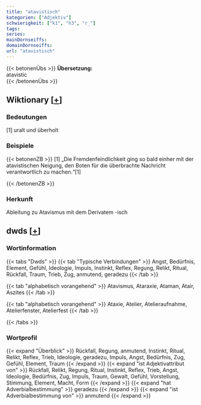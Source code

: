 ```yaml
---
title: "atavistisch"
kategorien: ["Adjektiv"]
schwierigkeit: ["k1", "h3", "r_"]
tags:
series:
mainDornseiffs:
domainDornseiffs:
url: "atavistisch"
---
```


{{< betonenÜbs >}}
**Übersetzung:**  
atavistic  
{{< /betonenÜbs >}}

## Wiktionary [[+](https://de.wiktionary.org/wiki/atavistisch)]

### Bedeutungen
[1] uralt und überholt  

### Beispiele
{{< betonenZB >}}
[1] „Die Fremdenfeindlichkeit ging so bald einher mit der atavistischen Neigung, den Boten für die überbrachte Nachricht verantwortlich zu machen.“[1]  

{{< /betonenZB >}}
### Herkunft
Ableitung zu Atavismus mit dem Derivatem -isch  



## dwds [[+](https://www.dwds.de/wb/atavistisch)]

### Wortinformation
{{< tabs "Dwds" >}}
{{< tab "Typische Verbindungen" >}}
Angst, Bedürfnis, Element, Gefühl, Ideologie, Impuls, Instinkt, Reflex, Regung, Relikt, Ritual, Rückfall, Traum, Trieb, Zug, anmutend, geradezu
{{< /tab >}}

{{< tab "alphabetisch vorangehend" >}}
Atavismus, Ataraxie, Ataman, Atair, Aszites
{{< /tab >}}

{{< tab "alphabetisch vorangehend" >}}
Ataxie, Atelier, Atelieraufnahme, Atelierfenster, Atelierfest
{{< /tab >}}

{{< /tabs >}}

### Wortprofil
{{< expand "Überblick" >}} Rückfall, Regung, anmutend, Instinkt, Ritual, Relikt, Reflex, Trieb, Ideologie, geradezu, Impuls, Angst, Bedürfnis, Zug, Gefühl, Element, Traum {{< /expand >}}
{{< expand "ist Adjektivattribut von" >}} Rückfall, Relikt, Regung, Ritual, Instinkt, Reflex, Trieb, Angst, Ideologie, Bedürfnis, Zug, Impuls, Traum, Gewalt, Gefühl, Vorstellung, Stimmung, Element, Macht, Form {{< /expand >}}
{{< expand "hat Adverbialbestimmung" >}} geradezu {{< /expand >}}
{{< expand "ist Adverbialbestimmung von" >}} anmutend {{< /expand >}}

